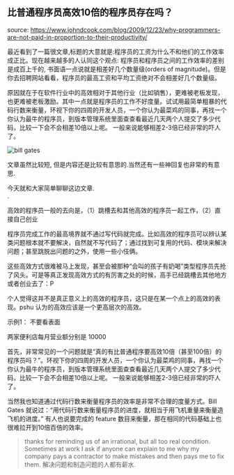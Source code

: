 比普通程序员高效10倍的程序员存在吗？ 
--- 
source: https://www.johndcook.com/blog/2009/12/23/why-programmers-are-not-paid-in-proportion-to-their-productivity/  

最近看到了一篇很文章,标题的大意就是:程序员的工资为什么不和他们的工作效率成正比。现在越来越多的人认同这个观点: 程序员和程序员之间的工作效率的差别是成百上千的, 书面语一点说就是相差好几个数量级(orders of magnitude)。但是你去招聘网站看看，程序员的最高工资和平均工资绝对不会相差好几个数量级。

原因就在于在软件行业中的高效相对于其他行业（比如销售），更难被老板发现，也更难被老板激励。其中一点就是程序员的工作不好度量。试试用最简单粗暴的代码行数来衡量，环视下你的四周的开发人员，一个你认为最菜鸡的同事，再找一个你认为最牛的程序员，到版本管理系统里面查查看最近几天两个人提交了多少代码，比较一下会不会相差10倍以上呢。 一般来说能够相差2-3倍已经非常的吓人了。

![bill gates](http://cdn2.51ulong.com/18-9-28/41682812.jpg)

文章虽然比较短, 但是内容还是比较有意思的.当然还有一些神回复也非常的有意思. 

今天就和大家简单聊聊这边文章.  
.  

高效的程序员一般的去向是，（1）跳槽去和其他高效的程序员一起工作，（2）直接自己创业


程序员完成工作的最高境界就不通过写代码就完成。比如高效的程序员可以辨认某类问题根本就不要解决，自然就不写代码了；通过找到可复用的代码、模块来解决问题；甚至跳脱出问题的之外，使用一些小伎俩。

这些高效方式很难被马上发现，甚至会被那种“会叫的孩子有奶喝”类型程序员先抢了风头。可是等真正发现高效方式的有厉害之处的时候，高手已经跳槽去其他地方或者创业去了：P

个人觉得这并不是真正意义上的高效的程序员，这只是在某一个点上的高效的表现。pshu 认为的高效应该是一个更高层次的高效。


示例1： 不要看表面

两家便利店每月营业额分别是 10000


首先，非常常见的一个问题就是“真的有比普通程序要高效10倍（甚至100倍）的程序员吗？”。环视下你的四周的开发人员，一个你认为最菜鸡的同事，再找一个你认为最牛的程序员，到版本管理系统里面查查看最近几天两个人提交了多少代码，比较一下会不会相差10倍以上呢。 一般来说能够相差2-3倍已经非常的吓人了。

当然我也知道通过代码行数来衡量程序员的效率是非常不合理的度量方式。Bill Gates 就说过：“用代码行数来衡量程序员的进度，就相当于用飞机重量来衡量造飞机的进度。” 有人也说要完成的 feature 数目来衡量，那在相同的代码基础上也很难拉开到10倍百倍的效率。

   


> thanks for reminding us of an irrational, but all too real condition. Sometimes at work I ask if anyone can explain to me why my company pays a contractor to make mistakes and then pays me to fix them.  解决问题和制造问题的人都有薪水.  
<!--stackedit_data:
eyJoaXN0b3J5IjpbMTA0OTQwNDMwMiwxODYyMjU5NzE2LC04NT
kzODA1MDAsNjMxNjg4ODQyLDE1OTk2OTY3OTksODc4NzE0OTQ5
LDE3NDA0NDE5OTAsLTU5NTEzNjc1MSwxMTIxMDE0MDE1LC02Nz
k1MjkxMzAsLTE1ODE4NTY1MzAsMTc0OTY1ODgzMywxMzEwNzA4
ODMyLC0xNjg3MzU0ODAsMTAzOTgyNzAxNywzOTMxMjYzMTEsLT
E2MjQzMjQwMzVdfQ==
-->